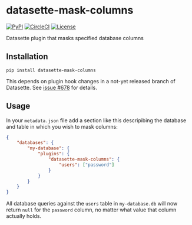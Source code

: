 # datasette-mask-columns

[![PyPI](https://img.shields.io/pypi/v/datasette-mask-columns.svg)](https://pypi.org/project/datasette-mask-columns/)
[![CircleCI](https://circleci.com/gh/simonw/datasette-mask-columns.svg?style=svg)](https://circleci.com/gh/simonw/datasette-mask-columns)
[![License](https://img.shields.io/badge/license-Apache%202.0-blue.svg)](https://github.com/simonw/datasette-mask-columns/blob/master/LICENSE)

Datasette plugin that masks specified database columns

## Installation

    pip install datasette-mask-columns

This depends on plugin hook changes in a not-yet released branch of Datasette. See [issue #678](https://github.com/simonw/datasette/issues/678) for details.

## Usage

In your `metadata.json` file add a section like this descripibing the database and table in which you wish to mask columns:

```json
{
    "databases": {
        "my-database": {
            "plugins": {
                "datasette-mask-columns": {
                    "users": ["password"]
                }
            }
        }
    }
}
```
All database queries against the `users` table in `my-database.db` will now return `null` for the `password` column, no matter what value that column actually holds.
